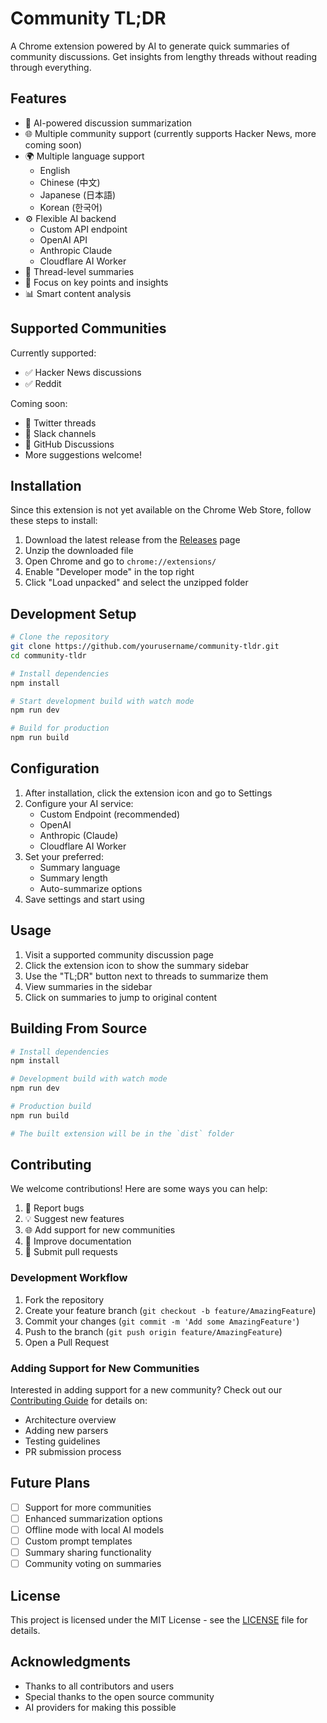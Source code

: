 # Community TL;DR

A Chrome extension powered by AI to generate quick summaries of community discussions. Get insights from lengthy threads without reading through everything.

## Features

- 🤖 AI-powered discussion summarization
- 🌐 Multiple community support (currently supports Hacker News, more coming soon)
- 🌍 Multiple language support
  - English
  - Chinese (中文)
  - Japanese (日本語)
  - Korean (한국어)
- ⚙️ Flexible AI backend
  - Custom API endpoint
  - OpenAI API
  - Anthropic Claude
  - Cloudflare AI Worker
- 📱 Thread-level summaries
- 🎯 Focus on key points and insights
- 📊 Smart content analysis

## Supported Communities

Currently supported:

- ✅ Hacker News discussions
- ✅ Reddit

Coming soon:

- 🔄 Twitter threads
- 🔄 Slack channels
- 🔄 GitHub Discussions
- More suggestions welcome!

## Installation

Since this extension is not yet available on the Chrome Web Store, follow these steps to install:

1. Download the latest release from the [Releases](../../releases) page
2. Unzip the downloaded file
3. Open Chrome and go to `chrome://extensions/`
4. Enable "Developer mode" in the top right
5. Click "Load unpacked" and select the unzipped folder

## Development Setup

```bash
# Clone the repository
git clone https://github.com/yourusername/community-tldr.git
cd community-tldr

# Install dependencies
npm install

# Start development build with watch mode
npm run dev

# Build for production
npm run build
```

## Configuration

1. After installation, click the extension icon and go to Settings
2. Configure your AI service:
   - Custom Endpoint (recommended)
   - OpenAI
   - Anthropic (Claude)
   - Cloudflare AI Worker
3. Set your preferred:
   - Summary language
   - Summary length
   - Auto-summarize options
4. Save settings and start using

## Usage

1. Visit a supported community discussion page
2. Click the extension icon to show the summary sidebar
3. Use the "TL;DR" button next to threads to summarize them
4. View summaries in the sidebar
5. Click on summaries to jump to original content

## Building From Source

```bash
# Install dependencies
npm install

# Development build with watch mode
npm run dev

# Production build
npm run build

# The built extension will be in the `dist` folder
```

## Contributing

We welcome contributions! Here are some ways you can help:

1. 🐛 Report bugs
2. 💡 Suggest new features
3. 🌐 Add support for new communities
4. 📝 Improve documentation
5. 🔧 Submit pull requests

### Development Workflow

1. Fork the repository
2. Create your feature branch (`git checkout -b feature/AmazingFeature`)
3. Commit your changes (`git commit -m 'Add some AmazingFeature'`)
4. Push to the branch (`git push origin feature/AmazingFeature`)
5. Open a Pull Request

### Adding Support for New Communities

Interested in adding support for a new community? Check out our [Contributing Guide](CONTRIBUTING.md) for details on:
- Architecture overview
- Adding new parsers
- Testing guidelines
- PR submission process

## Future Plans

- [ ] Support for more communities
- [ ] Enhanced summarization options
- [ ] Offline mode with local AI models
- [ ] Custom prompt templates
- [ ] Summary sharing functionality
- [ ] Community voting on summaries

## License

This project is licensed under the MIT License - see the [LICENSE](LICENSE) file for details.

## Acknowledgments

- Thanks to all contributors and users
- Special thanks to the open source community
- AI providers for making this possible
